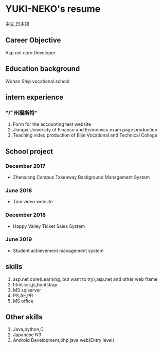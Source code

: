 # YUKI-NEKO's resume
[中文][cn],[日本語][ja]
## Career Objective
Asp.net core Developer

## Education background
Wuhan Ship vocational school

## intern experience
### "广州福斯特"
1. Form for the accounting test website
2. Jiangxi University of Finance and Economics exam page production
3. Teaching video production of Bijie Vocational and Technical College

## School project
### December 2017
- Zhenxiang Campus Takeaway Background Management System
### June 2018
- Timi video website
### December 2018
- Happy Valley Ticket Sales System
### June 2019
- Student achievement management system

## skills
1. asp.net core(Learning, but want to try),asp.net and other web frame
2. html,css,js,bootstrap
3. MS sqlserver
4. PS,AE,PR
5. MS office
   
## Other skills
1. Java,python,C
2. Japanese N3
3. Android Development,php,java web(Entry level)


[cn]:README.md
[ja]:README.ja.md
